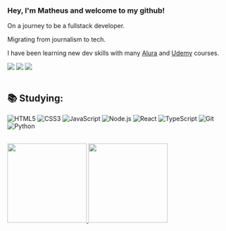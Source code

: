 ### Hey, I'm Matheus and welcome to my github!

On a journey to be a fullstack developer.

Migrating from journalism to tech.

I have been learning new dev skills with many [Alura](https://www.alura.com.br) and [Udemy](http://www.udemy.com) courses.

<div>
<a href="https://instagram.com/eu_matheusvargas" target="_blank"><img src="https://img.shields.io/badge/-Instagram-%23E4405F?style=for-the-badge&logo=instagram&logoColor=white" target="_blank"></a>
<a href = "mailto:matheusvargas042@gmail.com"><img src="https://img.shields.io/badge/Gmail-D14836?style=for-the-badge&logo=gmail&logoColor=white" target="_blank"></a>
<a href="https://twitter.com/_matheusva" target="_blank"><img src="https://img.shields.io/badge/-Twitter-%231DA1F2.svg?style=for-the-badge&logo=twitter&logoColor=white" target="_blank"></a>
</div>

<br>

## :books: Studying:

![HTML5](https://img.shields.io/badge/html5-%23323330.svg?style=for-the-badge&logo=html5&logoColor=E34F26)
![CSS3](https://img.shields.io/badge/css3-%231572B6.svg?style=for-the-badge&logo=css3&logoColor=white)
![JavaScript](https://img.shields.io/badge/-JavaScript-%23323330?style=for-the-badge&logo=javascript)
![Node.js](https://img.shields.io/badge/Node.js-323330?style=for-the-badge&logo=nodedotjs&logoColor=339933)
![React](https://img.shields.io/badge/React-20232A?style=for-the-badge&logo=react&logoColor=61DAFB)
![TypeScript](https://img.shields.io/badge/TypeScript-323330?style=for-the-badge&logo=typescript&logoColor=007ACC)
![Git](https://img.shields.io/badge/git-%23F05033.svg?style=for-the-badge&logo=git&logoColor=white)
![Python](https://img.shields.io/badge/Python-FFD43B?style=for-the-badge&logo=python&logoColor=blue)
          
<br>

<div>
<a href="https://github.com/mattheusva">
<img height="180em" src="https://github-readme-stats.vercel.app/api/top-langs/?username=mattheusva&layout=compact&langs_count=7&theme=dracula"/>
<img height="180em" src="https://github-readme-stats.vercel.app/api?username=mattheusva&show_icons=true&theme=dracula&include_all_commits=true&count_private=true"/>
</div>
